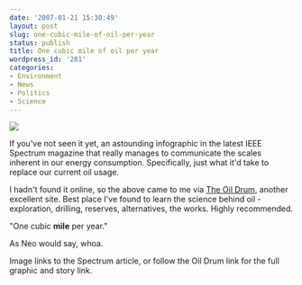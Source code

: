```yaml
---
date: '2007-01-21 15:30:49'
layout: post
slug: one-cubic-mile-of-oil-per-year
status: publish
title: One cubic mile of oil per year
wordpress_id: '281'
categories:
- Environment
- News
- Politics
- Science
---
```



[
![](http://www.phfactor.net/wp-pics/one-cmo.jpg)
](http://spectrum.ieee.org/jan07/4820)

If you've not seen it yet, an astounding infographic in the latest IEEE Spectrum magazine that really manages to communicate the scales inherent in our energy consumption. Specifically, just what it'd take to replace our current oil usage.

I hadn't found it online, so the above came to me via [The Oil Drum](http://www.theoildrum.com/node/2186), another excellent site. Best place I've found to learn the science behind oil - exploration, drilling, reserves, alternatives, the works. Highly recommended.

"One cubic **mile** per year."

As Neo would say, whoa.

Image links to the Spectrum article, or follow the Oil Drum link for the full graphic and story link.
